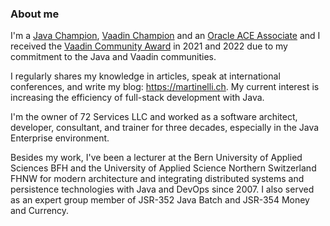 ### About me

I'm a [Java Champion](https://javachampions.org), [Vaadin Champion](https://vaadin.com/champions) and an [Oracle ACE Associate](https://ace.oracle.com/pls/apex/ace_program/r/oracle-aces/home) and I received the [Vaadin Community Award](https://vaadin.com/community-award) in 2021 and 2022 due to my commitment to the Java and Vaadin communities.

I regularly shares my knowledge in articles, speak at international conferences, and write my blog: https://martinelli.ch. My current interest is increasing the efficiency of full-stack development with Java. 

I'm the owner of 72 Services LLC and worked as a software architect, developer, consultant, and trainer for three decades, especially in the Java Enterprise environment. 

Besides my work, I've been a lecturer at the Bern University of Applied Sciences BFH and the University of Applied Science Northern Switzerland FHNW for modern architecture and integrating distributed systems and persistence technologies with Java and DevOps since 2007. I also served as an expert group member of JSR-352 Java Batch and JSR-354 Money and Currency.

